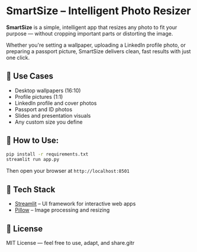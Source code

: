 # SmartSize – Intelligent Photo Resizer

**SmartSize** is a simple, intelligent app that resizes any photo to fit your purpose — without cropping important parts or distorting the image.

Whether you're setting a wallpaper, uploading a LinkedIn profile photo, or preparing a passport picture, SmartSize delivers clean, fast results with just one click.

## 🎯 Use Cases

- Desktop wallpapers (16:10)
- Profile pictures (1:1)
- LinkedIn profile and cover photos
- Passport and ID photos
- Slides and presentation visuals
- Any custom size you define

## 🚀 How to Use:

```bash
pip install -r requirements.txt
streamlit run app.py
```

Then open your browser at `http://localhost:8501`

## 🧠 Tech Stack

- [Streamlit](https://streamlit.io) – UI framework for interactive web apps
- [Pillow](https://python-pillow.org) – Image processing and resizing

## 📄 License

MIT License — feel free to use, adapt, and share.gitr 